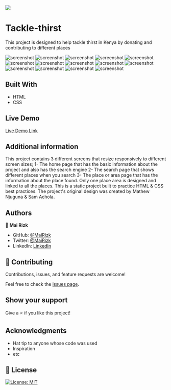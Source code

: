 ![](https://img.shields.io/badge/Microverse-blueviolet)

# Tackle-thirst

This project is designed to help tackle thirst in Kenya by donating and contributing to different places

![screenshot](./Screenshots/landing-mobile.png)
![screenshot](./Screenshots/search-mobile.png)
![screenshot](./Screenshots/area-mobile.png)
![screenshot](./Screenshots/place-mobile.png)
![screenshot](./Screenshots/landing-tablet.png)
![screenshot](./Screenshots/seach-tablet.png)
![screenshot](./Screenshots/area-tablet.png)
![screenshot](./Screenshots/place-tablet.png)
![screenshot](./Screenshots/landing-desktop.png)
![screenshot](./Screenshots/search-desktop.png)
![screenshot](./Screenshots/area-desktop.png)
![screenshot](./Screenshots/place-desktop.png)
![screenshot](./Screenshots/map.png)
![screenshot](./Screenshots/footer.png)


## Built With

- HTML
- CSS

## Live Demo

[Live Demo Link](https://mairizk.github.io/Tackle-thirst/)


## Additional information

This project contains 3 different screens that resize responsively to different screen sizes;
1- The home page that has the basic information about the project and also has the search engine
2- The search page that shows different places when you search
3- The place or area page that has the information about the place found.
Only one place area is designed and linked to all the places.
This is a static project built to practice HTML & CSS best practices.
The project's original design was created by Mathew Njuguna & Sam Achola.


## Authors

👤 **Mai Rizk**
- GitHub: [@MaiRizk](https://github.com/MaiRizk)
- Twitter: [@MaiRizk](https://twitter.com/MaiRizk16)
- LinkedIn: [LinkedIn](https://www.linkedin.com/in/mai-rizk-252722188/)


## 🤝 Contributing

Contributions, issues, and feature requests are welcome!

Feel free to check the [issues page](../../issues/).

## Show your support

Give a ⭐️ if you like this project!

## Acknowledgments

- Hat tip to anyone whose code was used
- Inspiration
- etc

## 📝 License

[![License: MIT](https://img.shields.io/badge/License-MIT-yellow.svg)](https://opensource.org/licenses/MIT)
